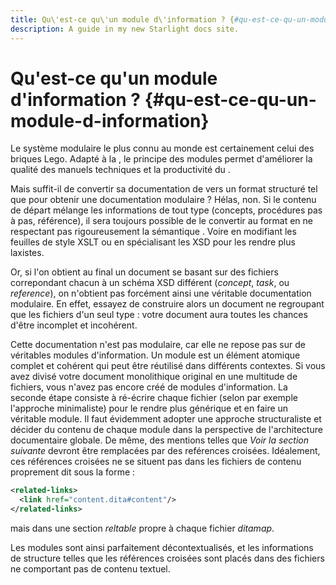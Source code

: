 ```yaml
---
title: Qu\'est-ce qu\'un module d\'information ? {#qu-est-ce-qu-un-module-d-information}
description: A guide in my new Starlight docs site.
---
```

# Qu\'est-ce qu\'un module d\'information ? {#qu-est-ce-qu-un-module-d-information}

Le système modulaire le plus connu au monde est certainement celui des
briques Lego. Adapté à la , le principe des modules permet d\'améliorer
la qualité des manuels techniques et la productivité du .

Mais suffit-il de convertir sa documentation de vers un format structuré
tel que pour obtenir une documentation modulaire ? Hélas, non. Si le
contenu de départ mélange les informations de tout type (concepts,
procédures pas à pas, référence), il sera toujours possible de le
convertir au format en ne respectant pas rigoureusement la sémantique .
Voire en modifiant les feuilles de style XSLT ou en spécialisant les XSD
pour les rendre plus laxistes.

Or, si l\'on obtient au final un document se basant sur des fichiers
correpondant chacun à un schéma XSD différent (*concept*, *task*, ou
*reference*), on n\'obtient pas forcément ainsi une véritable
documentation modulaire. En effet, essayez de construire alors un
document ne regroupant que les fichiers d\'un seul type : votre document
aura toutes les chances d\'être incomplet et incohérent.

Cette documentation n\'est pas modulaire, car elle ne repose pas sur de
véritables modules d\'information. Un module est un élément atomique
complet et cohérent qui peut être réutilisé dans différents contextes.
Si vous avez divisé votre document monolithique original en une
multitude de fichiers, vous n\'avez pas encore créé de modules
d\'information. La seconde étape consiste à ré-écrire chaque fichier
(selon par exemple l\'approche minimaliste) pour le rendre plus
générique et en faire un véritable module. Il faut évidemment adopter
une approche structuraliste et décider du contenu de chaque module dans
la perspective de l\'architecture documentaire globale. De même, des
mentions telles que *Voir la section suivante* devront être remplacées
par des reférences croisées. Idéalement, ces références croisées ne se
situent pas dans les fichiers de contenu proprement dit sous la forme :

``` xml
<related-links>
  <link href="content.dita#content"/>
</related-links>
```

mais dans une section *reltable* propre à chaque fichier *ditamap*.

Les modules sont ainsi parfaitement décontextualisés, et les
informations de structure telles que les références croisées sont placés
dans des fichiers ne comportant pas de contenu textuel.
